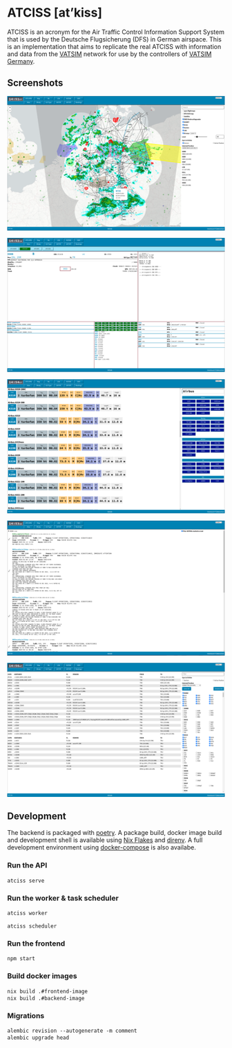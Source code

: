 # ATCISS [atʼkiss]

ATCISS is an acronym for the Air Traffic Control Information Support System that
is used by the Deutsche Flugsicherung (DFS) in German airspace. This is an
implementation that aims to replicate the real ATCISS with information and data
from the [VATSIM](https://vatsim.net/) network for use by the controllers of
[VATSIM Germany](https://vatsim-germany.org/).

## Screenshots

![map](./screenshots/map.png)

![atis-afw](./screenshots/atis-afw.png)

![ac-data](./screenshots/ac-data.png)

![notam](./screenshots/notam.png)

![loa](./screenshots/loa.png)

## Development
The backend is packaged with [poetry](https://python-poetry.org/).
A package build, docker image build and development shell is available
using [Nix Flakes](https://nixos.wiki/wiki/Flakes) and
[direnv](https://direnv.net/). A full development environment using
[docker-compose](https://docs.docker.com/compose/) is also availabe.

### Run the API

```
atciss serve
```

### Run the worker & task scheduler

```
atciss worker
```

```
atciss scheduler
```

### Run the frontend

```
npm start
```

### Build docker images

```
nix build .#frontend-image
nix build .#backend-image
```

### Migrations

```
alembic revision --autogenerate -m comment
alembic upgrade head
```
